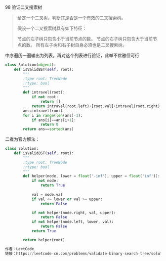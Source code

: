 98 验证二叉搜索树

> 给定一个二叉树，判断其是否是一个有效的二叉搜索树。
>
> 假设一个二叉搜索树具有如下特征：
>
> 节点的左子树只包含小于当前节点的数。
> 节点的右子树只包含大于当前节点的数。
> 所有左子树和右子树自身必须也是二叉搜索树。
>

中序遍历一遍输出为列表，再对这个列表进行验证，此举不优雅但可行

```python
class Solution(object):
    def isValidBST(self, root):
        """
        :type root: TreeNode
        :rtype: bool
        """
        def intravel(root):
            if not root:
                return []
            return intravel(root.left)+[root.val]+intravel(root.right)
        ans=intravel(root)
        for i in range(len(ans)-1):
            if ans[i]==ans[i+1]:
                return 0
        return ans==sorted(ans)
```

二者为官方解法：

```python
class Solution:
    def isValidBST(self, root):
        """
        :type root: TreeNode
        :rtype: bool
        """
        def helper(node, lower = float('-inf'), upper = float('inf')):
            if not node:
                return True
            
            val = node.val
            if val <= lower or val >= upper:
                return False

            if not helper(node.right, val, upper):
                return False
            if not helper(node.left, lower, val):
                return False
            return True

        return helper(root)

作者：LeetCode
链接：https://leetcode-cn.com/problems/validate-binary-search-tree/solution/yan-zheng-er-cha-sou-suo-shu-by-leetcode/
```

